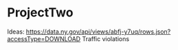 # ProjectTwo

Ideas: https://data.ny.gov/api/views/abfj-y7uq/rows.json?accessType=DOWNLOAD Traffic violations 
